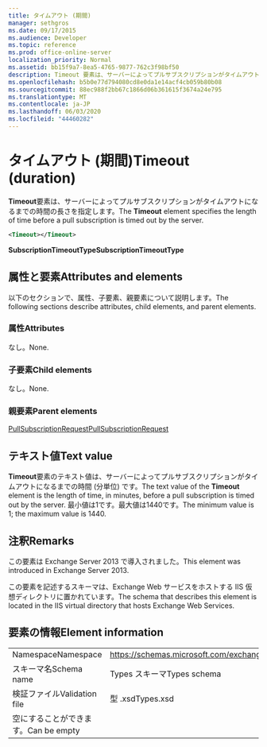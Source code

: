 ```yaml
---
title: タイムアウト (期間)
manager: sethgros
ms.date: 09/17/2015
ms.audience: Developer
ms.topic: reference
ms.prod: office-online-server
localization_priority: Normal
ms.assetid: bb15f9a7-8ea5-4765-9877-762c3f98bf50
description: Timeout 要素は、サーバーによってプルサブスクリプションがタイムアウトになるまでの時間の長さを指定します。
ms.openlocfilehash: b5b0e77d794080cd8e0da1e14acf4cb059b80b08
ms.sourcegitcommit: 88ec988f2bb67c1866d06b361615f3674a24e795
ms.translationtype: MT
ms.contentlocale: ja-JP
ms.lasthandoff: 06/03/2020
ms.locfileid: "44460282"
---
```

# <a name="timeout-duration"></a><span data-ttu-id="4970e-103">タイムアウト (期間)</span><span class="sxs-lookup"><span data-stu-id="4970e-103">Timeout (duration)</span></span>

<span data-ttu-id="4970e-104">**Timeout**要素は、サーバーによってプルサブスクリプションがタイムアウトになるまでの時間の長さを指定します。</span><span class="sxs-lookup"><span data-stu-id="4970e-104">The **Timeout** element specifies the length of time before a pull subscription is timed out by the server.</span></span> 
  
```XML
<Timeout></Timeout>
```

 <span data-ttu-id="4970e-105">**SubscriptionTimeoutType**</span><span class="sxs-lookup"><span data-stu-id="4970e-105">**SubscriptionTimeoutType**</span></span>
## <a name="attributes-and-elements"></a><span data-ttu-id="4970e-106">属性と要素</span><span class="sxs-lookup"><span data-stu-id="4970e-106">Attributes and elements</span></span>

<span data-ttu-id="4970e-107">以下のセクションで、属性、子要素、親要素について説明します。</span><span class="sxs-lookup"><span data-stu-id="4970e-107">The following sections describe attributes, child elements, and parent elements.</span></span>
  
### <a name="attributes"></a><span data-ttu-id="4970e-108">属性</span><span class="sxs-lookup"><span data-stu-id="4970e-108">Attributes</span></span>

<span data-ttu-id="4970e-109">なし。</span><span class="sxs-lookup"><span data-stu-id="4970e-109">None.</span></span>
  
### <a name="child-elements"></a><span data-ttu-id="4970e-110">子要素</span><span class="sxs-lookup"><span data-stu-id="4970e-110">Child elements</span></span>

<span data-ttu-id="4970e-111">なし。</span><span class="sxs-lookup"><span data-stu-id="4970e-111">None.</span></span>
  
### <a name="parent-elements"></a><span data-ttu-id="4970e-112">親要素</span><span class="sxs-lookup"><span data-stu-id="4970e-112">Parent elements</span></span>

[<span data-ttu-id="4970e-113">PullSubscriptionRequest</span><span class="sxs-lookup"><span data-stu-id="4970e-113">PullSubscriptionRequest</span></span>](pullsubscriptionrequest.md)
  
## <a name="text-value"></a><span data-ttu-id="4970e-114">テキスト値</span><span class="sxs-lookup"><span data-stu-id="4970e-114">Text value</span></span>

<span data-ttu-id="4970e-115">**Timeout**要素のテキスト値は、サーバーによってプルサブスクリプションがタイムアウトになるまでの時間 (分単位) です。</span><span class="sxs-lookup"><span data-stu-id="4970e-115">The text value of the **Timeout** element is the length of time, in minutes, before a pull subscription is timed out by the server.</span></span> <span data-ttu-id="4970e-116">最小値は1です。最大値は1440です。</span><span class="sxs-lookup"><span data-stu-id="4970e-116">The minimum value is 1; the maximum value is 1440.</span></span> 
  
## <a name="remarks"></a><span data-ttu-id="4970e-117">注釈</span><span class="sxs-lookup"><span data-stu-id="4970e-117">Remarks</span></span>

<span data-ttu-id="4970e-118">この要素は Exchange Server 2013 で導入されました。</span><span class="sxs-lookup"><span data-stu-id="4970e-118">This element was introduced in Exchange Server 2013.</span></span>
  
<span data-ttu-id="4970e-119">この要素を記述するスキーマは、Exchange Web サービスをホストする IIS 仮想ディレクトリに置かれています。</span><span class="sxs-lookup"><span data-stu-id="4970e-119">The schema that describes this element is located in the IIS virtual directory that hosts Exchange Web Services.</span></span>
  
## <a name="element-information"></a><span data-ttu-id="4970e-120">要素の情報</span><span class="sxs-lookup"><span data-stu-id="4970e-120">Element information</span></span>

|||
|:-----|:-----|
|<span data-ttu-id="4970e-121">Namespace</span><span class="sxs-lookup"><span data-stu-id="4970e-121">Namespace</span></span>  <br/> |https://schemas.microsoft.com/exchange/services/2006/types  <br/> |
|<span data-ttu-id="4970e-122">スキーマ名</span><span class="sxs-lookup"><span data-stu-id="4970e-122">Schema name</span></span>  <br/> |<span data-ttu-id="4970e-123">Types スキーマ</span><span class="sxs-lookup"><span data-stu-id="4970e-123">Types schema</span></span>  <br/> |
|<span data-ttu-id="4970e-124">検証ファイル</span><span class="sxs-lookup"><span data-stu-id="4970e-124">Validation file</span></span>  <br/> |<span data-ttu-id="4970e-125">型 .xsd</span><span class="sxs-lookup"><span data-stu-id="4970e-125">Types.xsd</span></span>  <br/> |
|<span data-ttu-id="4970e-126">空にすることができます。</span><span class="sxs-lookup"><span data-stu-id="4970e-126">Can be empty</span></span>  <br/> ||
   

